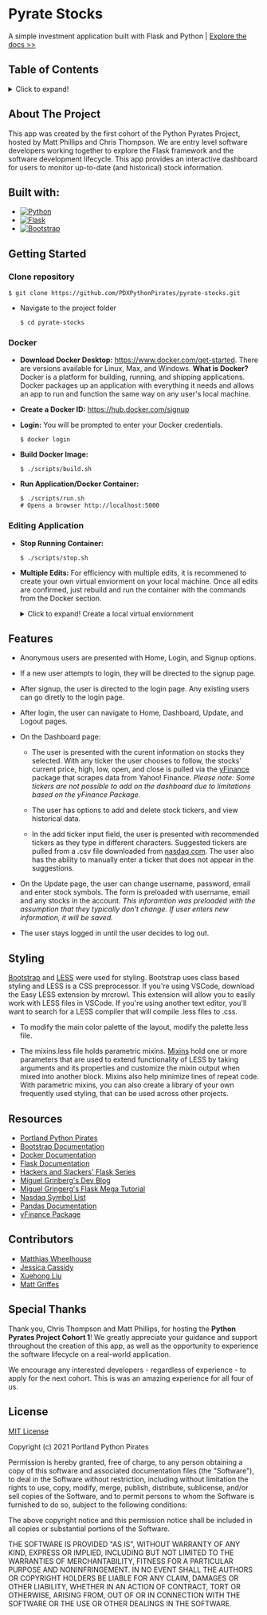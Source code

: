 # **Pyrate Stocks**

A simple investment application built with Flask and Python | [Explore the docs >>](https://github.com/PDXPythonPirates/python-pirates-project-cohort-1)


## **Table of Contents**

<details>
	<summary>Click to expand!</summary>

- [About the Project](https://github.com/PDXPythonPirates/python-pirates-project-cohort-1/blob/main/README.md#about-the-project)

- [Built With](https://github.com/PDXPythonPirates/python-pirates-project-cohort-1/blob/main/README.md#built-with)

- [Getting Started](https://github.com/PDXPythonPirates/python-pirates-project-cohort-1/blob/main/README.md#getting-started)
	
- [Features](https://github.com/PDXPythonPirates/python-pirates-project-cohort-1/blob/main/README.md#features)

- [Styling](https://github.com/PDXPythonPirates/python-pirates-project-cohort-1#styling)

- [Contributors](https://github.com/PDXPythonPirates/python-pirates-project-cohort-1/blob/main/README.md#contributors)

- [Resources](https://github.com/PDXPythonPirates/python-pirates-project-cohort-1/blob/main/README.md#resources)

- [Special Thanks](https://github.com/PDXPythonPirates/python-pirates-project-cohort-1/blob/main/README.md#special-thanks)

- [License](https://github.com/PDXPythonPirates/python-pirates-project-cohort-1/blob/main/README.md#license)

</details>


## **About The Project** 

This app was created by the first cohort of the Python Pyrates Project, hosted by Matt Phillips and Chris Thompson. We are entry level software developers working together to explore the Flask framework and the software development lifecycle. This app provides an interactive dashboard for users to monitor up-to-date (and historical) stock information.


## **Built with:**

* [![Python](https://img.shields.io/badge/python-3.8.5-blue.svg)](https://www.python.org/downloads/release/python-385/)
* [![Flask](https://img.shields.io/badge/flask-1.1.2-blue.svg)](https://flask.palletsprojects.com/en/1.1.x/installation/)  
* [![Bootstrap](https://img.shields.io/badge/bootstrap-v5.0-blue)](https://getbootstrap.com/docs/5.0/getting-started/introduction/)


## **Getting Started**

### **Clone repository**

    $ git clone https://github.com/PDXPythonPirates/pyrate-stocks.git

* Navigate to the project folder

      $ cd pyrate-stocks
      
### **Docker**

* **Download Docker Desktop:** https://www.docker.com/get-started. There are versions available for Linux, Max, and Windows. **What is Docker?** Docker is a platform for building, running, and shipping applications. Docker packages up an application with everything it needs and allows an app to run and function the same way on any user's local machine.

* **Create a Docker ID:** https://hub.docker.com/signup

* **Login:** You will be prompted to enter your Docker credentials.
      
      $ docker login
      
* **Build Docker Image:** 
      
      $ ./scripts/build.sh
      
* **Run Application/Docker Container:**
      
      $ ./scripts/run.sh
      # Opens a browser http://localhost:5000

### **Editing Application**
* **Stop Running Container:** 

      $ ./scripts/stop.sh  
      
* **Multiple Edits:** For efficiency with multiple edits, it is recommened to create your own virtual enviorment on your local machine. Once all edits are confirmed, just rebuild and run the container with the commands from the Docker section. 

	<details>
		<summary>Click to expand! Create a local virtual enviornment</summary>

	* Create a new virtual environment

	      #conda
	      $ conda create -n myenv python=3.8

		or

	      #venv
	      $ python -m venv myenv

	### **Activate virtual environment**

	* Activate your new virtual environment

	      #conda
	      $ conda activate myenv

		or

	      #venv (Windows)
	      $ myenv/Scripts/activate    

		or

	      #venv (Mac / Unix / WSL)
	      $ source myenv/bin/activate

	### **Install requirements.txt**

	* Install the required packages

	      $ pip install -r requirements.txt

	### **FLASK_ENV Variable**

	* Set the flask environment

	      #Windows
	      $ set FLASK_ENV=fin_app.py

		or

	      #Mac / Unix / WSL
	      $ export FLASK_ENV=fin_app.py


	### **Run application**

	* Run the app using Flask

	      $ flask run

	</details>


## **Features**

- Anonymous users are presented with Home, Login, and Signup options.

- If a new user attempts to login, they will be directed to the signup page.
 
- After signup, the user is directed to the login page. Any existing users can go diretly to the login page.
 
- After login, the user can navigate to Home, Dashboard, Update, and Logout pages.

- On the Dashboard page: 
 	- The user is presented with the curent information on stocks they selected.  With any ticker the user chooses to follow, the stocks' current price, high, low, open, and close is pulled via the [yFinance](https://pypi.org/project/yfinance/) package that scrapes data from Yahoo! Finance. *Please note: Some tickers are not possible to add on the dashboard due to limitations based on the yFinance Package.*
	
	- The user has options to add and delete stock tickers, and view historical data. 
	
	- In the add ticker input field, the user is presented with recommended tickers as they type in different characters. Suggested tickers are pulled from a .csv file downloaded from [nasdaq.com](https://www.nasdaq.com/market-activity/stocks/screener). The user also has the ability to manually enter a ticker that does not appear in the suggestions.

- On the Update page, the user can change username, password, email and enter stock symbols.  The form is preloaded with username, email and any stocks in the account. *This inforamtion was preloaded with the assumption that they typically don't change. If user enters new information, it will be saved.*

- The user stays logged in until the user decides to log out.  

## **Styling**

[Bootstrap](https://getbootstrap.com/) and [LESS](http://lesscss.org/) were used for styling. Bootstrap uses class based styling and LESS is a CSS preprocessor. If you're using VSCode, download the Easy LESS extension by mrcrowl. This extension will allow you to easily work with LESS files in VSCode. If you're using another text editor, you'll want to search for a LESS compiler that will compile .less files to .css. 

- To modify the main color palette of the layout, modify the palette.less file.

- The mixins.less file holds parametric mixins. [Mixins](http://lesscss.org/#mixins) hold one or more parameters that are used to extend functionality of LESS by taking arguments and its properties and customize the mixin output when mixed into another block. Mixins also help minimize lines of repeat code. With parametric mixins, you can also create a library of your own frequently used styling, that can be used across other projects.

## **Resources**

- [Portland Python Pirates](https://github.com/PDXPythonPirates)
- [Bootstrap Documentation](https://getbootstrap.com/)
- [Docker Documentation](https://docs.docker.com/engine/reference/commandline/run/)
- [Flask Documentation](https://flask.palletsprojects.com/en/1.1.x/)
- [Hackers and Slackers' Flask Series](https://hackersandslackers.com/series/build-flask-apps/)
- [Miguel Grinberg's Dev Blog](https://blog.miguelgrinberg.com/category/Flask)
- [Miguel Gringerg's Flask Mega Tutorial](https://blog.miguelgrinberg.com/post/the-flask-mega-tutorial-part-i-hello-world)
- [Nasdaq Symbol List](https://www.nasdaq.com/market-activity/stocks/screener)
- [Pandas Documentation](https://pandas.pydata.org/pandas-docs/stable/user_guide/index.html)
- [yFinance Package](https://pypi.org/project/yfinance/)

## **Contributors**

- [Matthias Wheelhouse](https://www.linkedin.com/in/mattiwheels/)
- [Jessica Cassidy](https://www.linkedin.com/in/cassjs/)
- [Xuehong Liu](https://www.linkedin.com/in/xuehong-liu/)
- [Matt Griffes](https://www.linkedin.com/in/matthewgriffes/)

## **Special Thanks**

Thank you, Chris Thompson and Matt Phillips, for hosting the **Python Pyrates Project Cohort 1**! We greatly appreciate your guidance and support throughout the creation of this app, as well as the opportunity to experience the software lifecycle on a real-world application.

We encourage any interested developers - regardless of experience - to apply for the next cohort. This is was an amazing experience for all four of us.

## **License**

[MIT License](https://opensource.org/licenses/MIT)

Copyright (c) 2021 Portland Python Pirates

Permission is hereby granted, free of charge, to any person obtaining a copy of this software and associated documentation files (the "Software"), to deal in the Software without restriction, including without limitation the rights to use, copy, modify, merge, publish, distribute, sublicense, and/or sell copies of the Software, and to permit persons to whom the Software is furnished to do so, subject to the following conditions:

The above copyright notice and this permission notice shall be included in all copies or substantial portions of the Software.

THE SOFTWARE IS PROVIDED "AS IS", WITHOUT WARRANTY OF ANY KIND, EXPRESS OR IMPLIED, INCLUDING BUT NOT LIMITED TO THE WARRANTIES OF MERCHANTABILITY, FITNESS FOR A PARTICULAR PURPOSE AND NONINFRINGEMENT. IN NO EVENT SHALL THE AUTHORS OR COPYRIGHT HOLDERS BE LIABLE FOR ANY CLAIM, DAMAGES OR OTHER LIABILITY, WHETHER IN AN ACTION OF CONTRACT, TORT OR OTHERWISE, ARISING FROM, OUT OF OR IN CONNECTION WITH THE SOFTWARE OR THE USE OR OTHER DEALINGS IN THE SOFTWARE.

